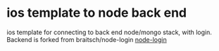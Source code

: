 # ios template to node back end

ios template for connecting to back end node/mongo stack, with login. Backend is forked from braitsch/node-login [node-login](https://github.com/nikrb/node-login)
